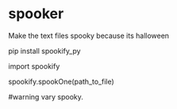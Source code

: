 # spooker
Make the text files spooky because its halloween


pip install spookify_py

import spookify

spookify.spookOne(path_to_file)

#warning vary spooky.
